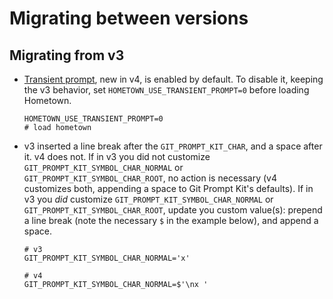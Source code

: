 # Migrating between versions

## Migrating from v3

- [Transient prompt](./transient-prompt.md), new in v4, is enabled by default. To disable it, keeping the v3 behavior, set `HOMETOWN_USE_TRANSIENT_PROMPT=0` before loading Hometown.
  ```shell
  HOMETOWN_USE_TRANSIENT_PROMPT=0
  # load hometown
  ```
- v3 inserted a line break after the `GIT_PROMPT_KIT_CHAR`, and a space after it. v4 does not. If in v3 you did not customize `GIT_PROMPT_KIT_SYMBOL_CHAR_NORMAL` or `GIT_PROMPT_KIT_SYMBOL_CHAR_ROOT`, no action is necessary (v4 customizes both, appending a space to Git Prompt Kit's defaults). If in v3 you _did_ customize `GIT_PROMPT_KIT_SYMBOL_CHAR_NORMAL` or `GIT_PROMPT_KIT_SYMBOL_CHAR_ROOT`, update you custom value(s): prepend a line break (note the necessary `$` in the example below), and append a space.

  ```shell:no-line-numbers
  # v3
  GIT_PROMPT_KIT_SYMBOL_CHAR_NORMAL='x'

  # v4
  GIT_PROMPT_KIT_SYMBOL_CHAR_NORMAL=$'\nx '
  ```
